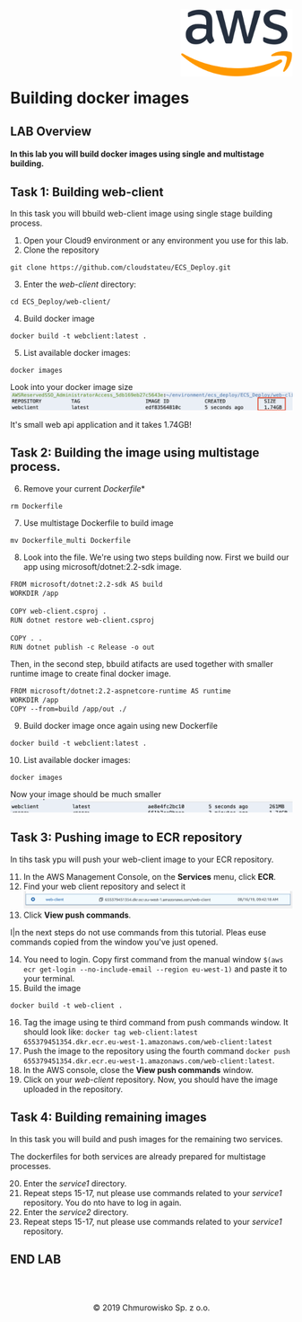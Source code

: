 <img src="../../img/logo.png" alt="Chmurowisko logo" width="200" align="right">
<br><br>
<br><br>
<br><br>

# Building docker images

## LAB Overview

#### In this lab you will build docker images using single and multistage building.

## Task 1: Building web-client
In this task you will bbuild web-client image using single stage building process.

1. Open your Cloud9 environment or any environment you use for this lab.
2. Clone the repository
```
git clone https://github.com/cloudstateu/ECS_Deploy.git
```
3. Enter the *web-client* directory:
```
cd ECS_Deploy/web-client/
```
4. Build docker image
```
docker build -t webclient:latest .
```
5. List available docker images:
```
docker images
```
Look into your docker image size
![image size](./img/image_size.png)

It's small web api application and it takes 1.74GB!

## Task 2: Building the image using multistage process.

6. Remove your current *Dockerfile**
```
rm Dockerfile
```
7. Use multistage Dockerfile to build image
```
mv Dockerfile_multi Dockerfile
```
8. Look into the file. 
We're using two steps building now. First we build our app using microsoft/dotnet:2.2-sdk image.

```
FROM microsoft/dotnet:2.2-sdk AS build
WORKDIR /app

COPY web-client.csproj .
RUN dotnet restore web-client.csproj

COPY . .
RUN dotnet publish -c Release -o out
```
Then, in the second step, bbuild atifacts are used together with smaller runtime image to create final docker image.
```
FROM microsoft/dotnet:2.2-aspnetcore-runtime AS runtime
WORKDIR /app
COPY --from=build /app/out ./
```
9. Build docker image once again using new Dockerfile
```
docker build -t webclient:latest .
```
10. List available docker images:
```
docker images
```
Now your image should be much smaller
![small image](./img/image_size_small.png)

## Task 3: Pushing image to ECR repository

In tihs task ypu will push your web-client image to your ECR repository.

11. In the AWS Management Console, on the **Services** menu, click **ECR**.
12. Find your web client repository and select it
![uri](./img/repository.png)
13. Click **View push commands**.

I|n the next steps do not use commands from this tutorial. Pleas euse commands copied from the window you've just opened.

14. You need to login. Copy first command from the manual window
``
$(aws ecr get-login --no-include-email --region eu-west-1)
``
and paste it to your terminal.
15. Build the image
```
docker build -t web-client .
```
16. Tag the image using te third command from push commands window. It should look like:
``
docker tag web-client:latest 655379451354.dkr.ecr.eu-west-1.amazonaws.com/web-client:latest
``
17. Push the image to the repository using the fourth command ``docker push 655379451354.dkr.ecr.eu-west-1.amazonaws.com/web-client:latest``.
18. In the AWS console, close the **View push commands** window.
19. Click on your *web-client* repository. 
Now, you should have the image uploaded in the repository.

## Task 4: Building remaining images

In this task you will build and push images for the remaining two services.

The dockerfiles for both services are already prepared for multistage processes.

20. Enter the *service1* directory.
21. Repeat steps 15-17, nut please use commands related to your *service1* repository. You do nto have to log in again.
22. Enter the *service2* directory.
23. Repeat steps 15-17, nut please use commands related to your *service1* repository.
## END LAB

<br><br>

<center><p>&copy; 2019 Chmurowisko Sp. z o.o.<p></center>
